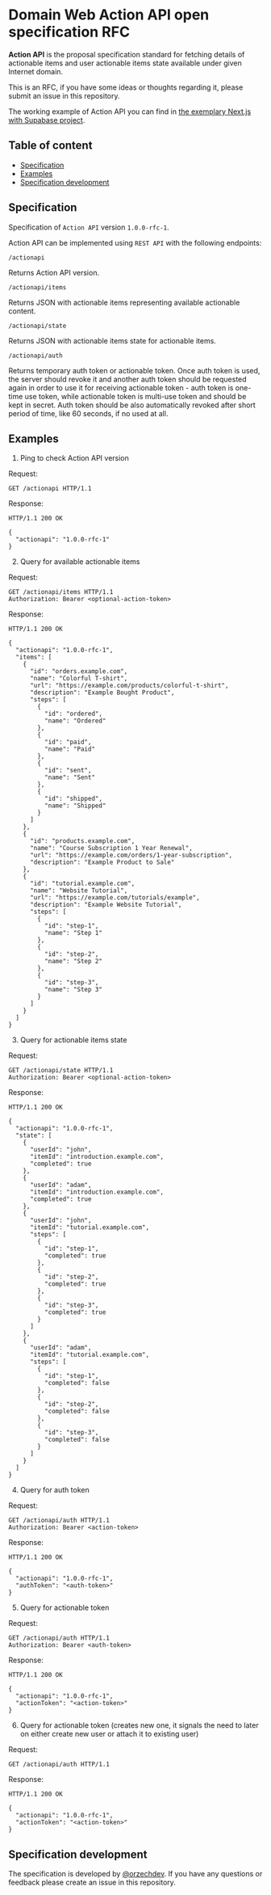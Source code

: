# Domain Web Action API open specification RFC

<b>Action API</b> is the proposal specification standard for fetching details of actionable items and user actionable items state available under given Internet domain.

This is an RFC, if you have some ideas or thoughts regarding it, please submit an issue in this repository.

The working example of Action API you can find in [the exemplary Next.js with Supabase project](https://github.com/learntray/nextjs-supabase-learning-website).

## Table of content

- [Specification](#specification)
- [Examples](#examples)
- [Specification development](#specification-development)

## Specification

Specification of `Action API` version `1.0.0-rfc-1`.

Action API can be implemented using `REST API` with the following endpoints:

`/actionapi`

Returns Action API version.

`/actionapi/items`

Returns JSON with actionable items representing available actionable content.

`/actionapi/state`

Returns JSON with actionable items state for actionable items.

`/actionapi/auth`

Returns temporary auth token or actionable token. Once auth token is used, the server should revoke it and another auth token should be requested again in order to use it for receiving actionable token - auth token is one-time use token, while actionable token is multi-use token and should be kept in secret. Auth token should be also automatically revoked after short period of time, like 60 seconds, if no used at all.

## Examples

1. Ping to check Action API version

Request:

```http
GET /actionapi HTTP/1.1
```

Response:

```http
HTTP/1.1 200 OK

{
  "actionapi": "1.0.0-rfc-1"
}
```

2. Query for available actionable items

Request:

```http
GET /actionapi/items HTTP/1.1
Authorization: Bearer <optional-action-token>
```

Response:

```http
HTTP/1.1 200 OK

{
  "actionapi": "1.0.0-rfc-1",
  "items": [
    {
      "id": "orders.example.com",
      "name": "Colorful T-shirt",
      "url": "https://example.com/products/colorful-t-shirt",
      "description": "Example Bought Product",
      "steps": [
        {
          "id": "ordered",
          "name": "Ordered"
        },
        {
          "id": "paid",
          "name": "Paid"
        },
        {
          "id": "sent",
          "name": "Sent"
        },
        {
          "id": "shipped",
          "name": "Shipped"
        }
      ]
    },
    {
      "id": "products.example.com",
      "name": "Course Subscription 1 Year Renewal",
      "url": "https://example.com/orders/1-year-subscription",
      "description": "Example Product to Sale"
    },
    {
      "id": "tutorial.example.com",
      "name": "Website Tutorial",
      "url": "https://example.com/tutorials/example",
      "description": "Example Website Tutorial",
      "steps": [
        {
          "id": "step-1",
          "name": "Step 1"
        },
        {
          "id": "step-2",
          "name": "Step 2"
        },
        {
          "id": "step-3",
          "name": "Step 3"
        }
      ]
    }
  ]
}
```

3. Query for actionable items state

Request:

```http
GET /actionapi/state HTTP/1.1
Authorization: Bearer <optional-action-token>
```

Response:

```http
HTTP/1.1 200 OK

{
  "actionapi": "1.0.0-rfc-1",
  "state": [
    {
      "userId": "john",
      "itemId": "introduction.example.com",
      "completed": true
    },
    {
      "userId": "adam",
      "itemId": "introduction.example.com",
      "completed": true
    },
    {
      "userId": "john",
      "itemId": "tutorial.example.com",
      "steps": [
        {
          "id": "step-1",
          "completed": true
        },
        {
          "id": "step-2",
          "completed": true
        },
        {
          "id": "step-3",
          "completed": true
        }
      ]
    },
    {
      "userId": "adam",
      "itemId": "tutorial.example.com",
      "steps": [
        {
          "id": "step-1",
          "completed": false
        },
        {
          "id": "step-2",
          "completed": false
        },
        {
          "id": "step-3",
          "completed": false
        }
      ]
    }
  ]
}
```

4. Query for auth token

Request:

```http
GET /actionapi/auth HTTP/1.1
Authorization: Bearer <action-token>
```

Response:

```http
HTTP/1.1 200 OK

{
  "actionapi": "1.0.0-rfc-1",
  "authToken": "<auth-token>"
}
```

5. Query for actionable token

Request:

```http
GET /actionapi/auth HTTP/1.1
Authorization: Bearer <auth-token>
```

Response:

```http
HTTP/1.1 200 OK

{
  "actionapi": "1.0.0-rfc-1",
  "actionToken": "<action-token>"
}
```

6. Query for actionable token (creates new one, it signals the need to later on either create new user or attach it to existing user)

Request:

```http
GET /actionapi/auth HTTP/1.1
```

Response:

```http
HTTP/1.1 200 OK

{
  "actionapi": "1.0.0-rfc-1",
  "actionToken": "<action-token>"
}
```

## Specification development

The specification is developed by [@orzechdev](https://github.com/orzechdev). If you have any questions or feedback please create an issue in this repository.
